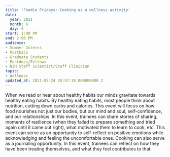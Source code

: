 ```yaml
---
title: 'Foodie Fridays: Cooking as a wellness activity'
date:
  year: 2021
  month: 6
  day: 4
start: 1:00 PM
end: 2:00 PM
audience:
- Summer Interns
- Postbacs
- Graduate Students
- Postdocs/Fellows
- NIH Staff Scientist/Staff Clinician
topic:
- Wellness
updated_at: 2021-05-24 20:57:18.000000000 Z
---
```

When we read or hear about healthy habits our minds gravitate towards
healthy eating habits. By healthy eating habits, most people think about
nutrition, cutting down carbs and calories. This event will focus on how
food nourishes not just our bodies, but our mind and soul,
self-confidence, and our relationships. In this event, trainees can
share stories of sharing, moments of resilience (when they failed to
prepare something and tried again until it came out right), what
motivated them to learn to cook, etc. This event can serve as an
opportunity to self-reflect on positive emotions while acknowledging and
feeling the uncomfortable ones. Cooking can also serve as a journaling
opportunity. In this event, trainees can reflect on how they have been
treating themselves, and what they feel contributes to that.
